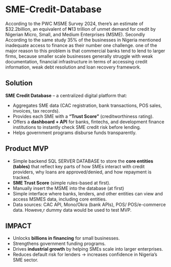 # SME-Credit-Database
According to the PWC MSME Survey 2024, there’s an estimate of $32.2billion, an equivalent of ₦13 trillion of unmet demand for credit by Nigerian Micro, Small, and Medium Enterprises (MSME). Secondly According to the same study 35% of the businesses in Nigeria mentioned inadequate access to finance as their number one challenge. one of the major reason to this problem is that commercial banks tend to lend to larger firms, because smaller scale businesses generally struggle with weak documentation, financial infrastructure in terms of accessing credit information, weak debt resolution and loan recovery framework.
## Solution
**SME Credit Database** – a centralized digital platform that:
- Aggregates SME data (CAC registration, bank transactions, POS sales, invoices, tax records).
- Provides each SME with a **“Trust Score”** (creditworthiness rating).
- Offers a **dashboard + API** for banks, fintechs, and development finance institutions to instantly check SME credit risk before lending.
- Helps government programs disburse funds transparently.

## Product MVP
- Simple backend SQL SERVER DATABASE to store the **core entities (tables)** that reflect key parts of how SMEs interact with credit providers, why loans are approved/denied, and how repayment is tracked.
- **SME Trust Score** (simple rules-based at first).
- Manually insert the MSME into the database (at first)
- Simple interface where banks, lenders, and other entities can view and access MSMES data, including core entities.
- Data sources: CAC API, Mono/Okra (bank APIs), POS/ POS/e-commerce data. Howeve,r dummy data would be used to test MVP.

## IMPACT
- Unlocks **billions in financing** for small businesses.
- Strengthens government funding programs.
- Drives **industrial growth** by helping SMEs scale into larger enterprises.
- Reduces default risk for lenders → increases confidence in Nigeria’s SME sector.
